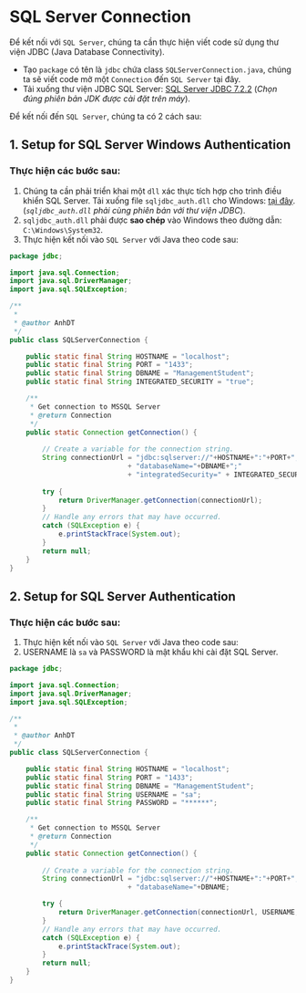 # SQL Server Connection

Để kết nối với `SQL Server`, chúng ta cần thực hiện viết code sử dụng thư viện JDBC (Java Database Connectivity).

- Tạo `package` có tên là `jdbc` chứa class `SQLServerConnection.java`, chúng ta sẽ viết code mở một `Connection` đến `SQL Server` tại đây.
- Tải xuống thư viện JDBC SQL Server: [SQL Server JDBC 7.2.2](https://github.com/AnhDT11/Course-JavaCore-JDBC/tree/master/Library) (_Chọn đúng phiên bản JDK được cài đặt trên máy_). 

Để kết nối đến `SQL Server`, chúng ta có 2 cách sau:

## 1. Setup for SQL Server Windows Authentication

### Thực hiện các bước sau:
1. Chúng ta cần phải triển khai một `dll` xác thực tích hợp cho trình điều khiển SQL Server. Tải xuống file `sqljdbc_auth.dll` cho Windows: [tại đây](https://github.com/AnhDT11/Course-JavaCore-JDBC/tree/master/Library/auth/x64). (_`sqljdbc_auth.dll` phải cùng phiên bản với thư viện JDBC_).
2. `sqljdbc_auth.dll` phải được __sao chép__ vào Windows theo đường dẫn: `C:\Windows\System32`.
3. Thực hiện kết nối vào `SQL Server` với Java theo code sau:

```java
package jdbc;

import java.sql.Connection;
import java.sql.DriverManager;
import java.sql.SQLException;

/**
 *
 * @author AnhDT
 */
public class SQLServerConnection {

    public static final String HOSTNAME = "localhost";
    public static final String PORT = "1433";
    public static final String DBNAME = "ManagementStudent";
    public static final String INTEGRATED_SECURITY = "true";

    /**
     * Get connection to MSSQL Server
     * @return Connection
     */
    public static Connection getConnection() {
        
        // Create a variable for the connection string.
        String connectionUrl = "jdbc:sqlserver://"+HOSTNAME+":"+PORT+";"
                             + "databaseName="+DBNAME+";"
                             + "integratedSecurity=" + INTEGRATED_SECURITY;
                             
        try {
            return DriverManager.getConnection(connectionUrl);
        }
        // Handle any errors that may have occurred.
        catch (SQLException e) {
            e.printStackTrace(System.out);
        }
        return null;
    }
}

```

## 2. Setup for SQL Server Authentication

### Thực hiện các bước sau:
1. Thực hiện kết nối vào `SQL Server` với Java theo code sau:
2. USERNAME là `sa` và PASSWORD là mật khẩu khi cài đặt SQL Server.

```java
package jdbc;

import java.sql.Connection;
import java.sql.DriverManager;
import java.sql.SQLException;

/**
 *
 * @author AnhDT
 */
public class SQLServerConnection {

    public static final String HOSTNAME = "localhost";
    public static final String PORT = "1433";
    public static final String DBNAME = "ManagementStudent";
    public static final String USERNAME = "sa";
    public static final String PASSWORD = "******";

    /**
     * Get connection to MSSQL Server
     * @return Connection
     */
    public static Connection getConnection() {
        
        // Create a variable for the connection string.
        String connectionUrl = "jdbc:sqlserver://"+HOSTNAME+":"+PORT+";"
                             + "databaseName="+DBNAME;

        try {
            return DriverManager.getConnection(connectionUrl, USERNAME, PASSWORD);
        }
        // Handle any errors that may have occurred.
        catch (SQLException e) {
            e.printStackTrace(System.out);
        }
        return null;
    }
}

```
